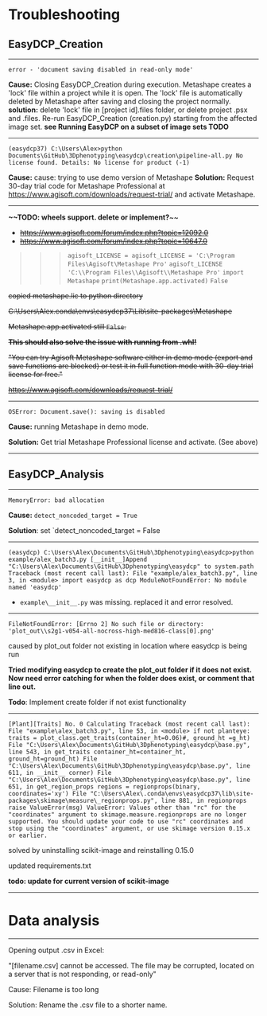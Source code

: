# Troubleshooting

## EasyDCP_Creation

---

`error - 'document saving disabled in read-only mode'`

**Cause:** Closing EasyDCP_Creation during execution. Metashape creates a 'lock' file within a project while it is open. The 'lock' file is automatically deleted by Metashape after saving and closing the project normally.
**solution:** delete 'lock' file in [project id].files folder, or delete project .psx and .files. Re-run EasyDCP_Creation (creation.py) starting from the affected image set. **see Running EasyDCP on a subset of image sets TODO**

----

`(easydcp37) C:\Users\Alex>python Documents\GitHub\3Dphenotyping\easydcp\creation\pipeline-all.py
No license found.
Details: No license for product (-1)`

**Cause:** cause: trying to use demo version of Metashape
**Solution:** Request 30-day trial code for Metashape Professional at https://www.agisoft.com/downloads/request-trial/ and activate Metashape. 

---

**~~TODO: wheels support. delete or implement?**~~

- ~~https://www.agisoft.com/forum/index.php?topic=12092.0~~
- ~~https://www.agisoft.com/forum/index.php?topic=10647.0~~

>>> `agisoft_LICENSE = agisoft_LICENSE = 'C:\Program Files\Agisoft\Metashape Pro'`
>>> `agisoft_LICENSE`
>>> `'C:\\Program Files\\Agisoft\\Metashape Pro'`
>>> `import Metashape`
>>> `print(Metashape.app.activated)`
>>> `False`
>>
>>

~~copied metashape.lic to python directory~~ 

~~C:\Users\Alex\.conda\envs\easydcp37\Lib\site-packages\Metashape~~

~~Metashape.app.activated still `False`.~~

~~**This should also solve the issue with running from .whl!**~~

~~"You can try Agisoft Metashape software either in demo mode (export and save functions are blocked) or test it in full function mode with 30-day trial license for free."~~

~~https://www.agisoft.com/downloads/request-trial/~~

---

`OSError: Document.save(): saving is disabled`

**Cause:** running Metashape in demo mode. 

**Solution:** Get trial Metashape Professional license and activate. (See above)

---

## EasyDCP_Analysis

---

`MemoryError: bad allocation`

**Cause:** `detect_noncoded_target = True`

**Solution**: set `detect_noncoded_target = False

---

`(easydcp) C:\Users\Alex\Documents\GitHub\3Dphenotyping\easydcp>python example/alex_batch3.py
[__init__]Append "C:\Users\Alex\Documents\GitHub\3Dphenotyping\easydcp" to system.path
Traceback (most recent call last):
  File "example/alex_batch3.py", line 3, in <module>
    import easydcp as dcp
ModuleNotFoundError: No module named 'easydcp'`

- `example\__init__.py` was missing. replaced it and error resolved.

---

`FileNotFoundError: [Errno 2] No such file or directory: 'plot_out\\s2g1-v054-all-nocross-high-med816-class[0].png'`

caused by plot_out folder not existing in location where easydcp is being run

**Tried modifying easydcp to create the plot_out folder if it does not exist. Now need error catching for when the folder does exist, or comment that line out.**

**Todo**: Implement create folder if not exist functionality

---

`[Plant][Traits] No. 0 Calculating
Traceback (most recent call last):
  File "example\alex_batch3.py", line 53, in <module>
    if not planteye: traits = plot_class.get_traits(container_ht=0.06)#, ground_ht =g_ht)
  File "C:\Users\Alex\Documents\GitHub\3Dphenotyping\easydcp\base.py", line 543, in get_traits
    container_ht=container_ht, ground_ht=ground_ht)
  File "C:\Users\Alex\Documents\GitHub\3Dphenotyping\easydcp\base.py", line 611, in __init__
    corner)
  File "C:\Users\Alex\Documents\GitHub\3Dphenotyping\easydcp\base.py", line 651, in get_region_props
    regions = regionprops(binary, coordinates='xy')
  File "C:\Users\Alex\.conda\envs\easydcp37\lib\site-packages\skimage\measure\_regionprops.py", line 881, in regionprops
    raise ValueError(msg)
ValueError: Values other than "rc" for the "coordinates" argument to skimage.measure.regionprops are no longer supported. You should update your code to use "rc" coordinates and stop using the "coordinates" argument, or use skimage version 0.15.x or earlier.`

solved by uninstalling scikit-image and reinstalling 0.15.0 

updated requirements.txt 

**todo: update for current version of scikit-image**

---

# Data analysis

---

Opening output .csv in Excel:

"[filename.csv] cannot be accessed. The file may be corrupted, located on a server that is not responding, or read-only"

Cause: Filename is too long

Solution: Rename the .csv file to a shorter name.